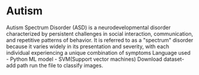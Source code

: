 # Autism
Autism Spectrum Disorder (ASD) is a neurodevelopmental disorder characterized by persistent challenges in social interaction, communication, and repetitive patterns of behavior. It is referred to as a "spectrum" disorder because it varies widely in its presentation and severity, with each individual experiencing a unique combination of symptoms
Language used - Python
ML model - SVM(Support vector machines)
Download dataset- add path run the file to classify images.
